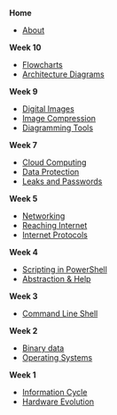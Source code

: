 **Home**
- [About](/)

**Week 10**
- [Flowcharts](wk10/flowcharts.md)
- [Architecture Diagrams](wk10/deployment_diagrams.md)

**Week 9**
- [Digital Images](wk9/images_resolution.md)
- [Image Compression](wk9/image_compression.md)
- [Diagramming Tools](wk9/diagramming_software.md)

**Week 7**
- [Cloud Computing](wk7/cloud_computing.md)
- [Data Protection](wk7/intro_encryption.md)
- [Leaks and Passwords](wk7/passwords.md)

**Week 5**
- [Networking](wk5/networking_pt1.md)
- [Reaching Internet](wk5/reaching_internet.md)
- [Internet Protocols](wk5/internet_protocols.md)

**Week 4**
- [Scripting in PowerShell](wk4/pwsh_scripting.md)
- [Abstraction & Help](wk4/asking_help.md)

**Week 3**
- [Command Line Shell](wk3/command_line.md)

**Week 2**
- [Binary data](wk2/binary_data.md)
- [Operating Systems](wk2/operating_systems.md)

**Week 1**
- [Information Cycle](wk1/information_cycle.md)
- [Hardware Evolution](wk1/evolution_computers.md)